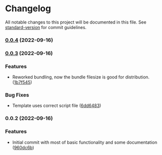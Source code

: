 # Changelog

All notable changes to this project will be documented in this file. See [standard-version](https://github.com/conventional-changelog/standard-version) for commit guidelines.

### [0.0.4](https://github.com/enricllagostera/b5/compare/v0.0.3...v0.0.4) (2022-09-16)

### [0.0.3](https://github.com/enricllagostera/b5/compare/v0.0.2...v0.0.3) (2022-09-16)


### Features

* Reworked bundling, now the bundle filesize is good for distribution. ([1b7f545](https://github.com/enricllagostera/b5/commit/1b7f545f61d58706189dc3ebf97620ce0e0370b0))


### Bug Fixes

* Template uses correct script file ([6dd6483](https://github.com/enricllagostera/b5/commit/6dd64831fd59dc4c80885ffc23f3406828aa4331))

### 0.0.2 (2022-09-16)


### Features

* Initial commit with most of basic functionality and some documentation ([960dc6b](https://github.com/enricllagostera/b5/commit/960dc6b035c66efa352ebf801bd2b3e0af64fc60))
